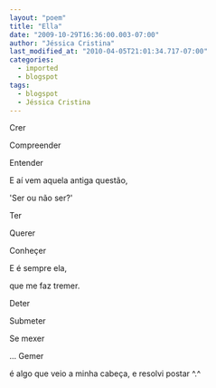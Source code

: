 ```yaml
---
layout: "poem"
title: "Ella"
date: "2009-10-29T16:36:00.003-07:00"
author: "Jéssica Cristina"
last_modified_at: "2010-04-05T21:01:34.717-07:00"
categories:
  - imported
  - blogspot
tags:
  - blogspot
  - Jéssica Cristina
---
```


Crer

Compreender

Entender

E aí vem aquela antiga questão,

'Ser ou não ser?'

Ter

Querer

Conheçer

E é sempre ela,

que me faz tremer.

Deter

Submeter

Se mexer

... Gemer

é algo que veio  a minha cabeça, e resolvi postar ^.^